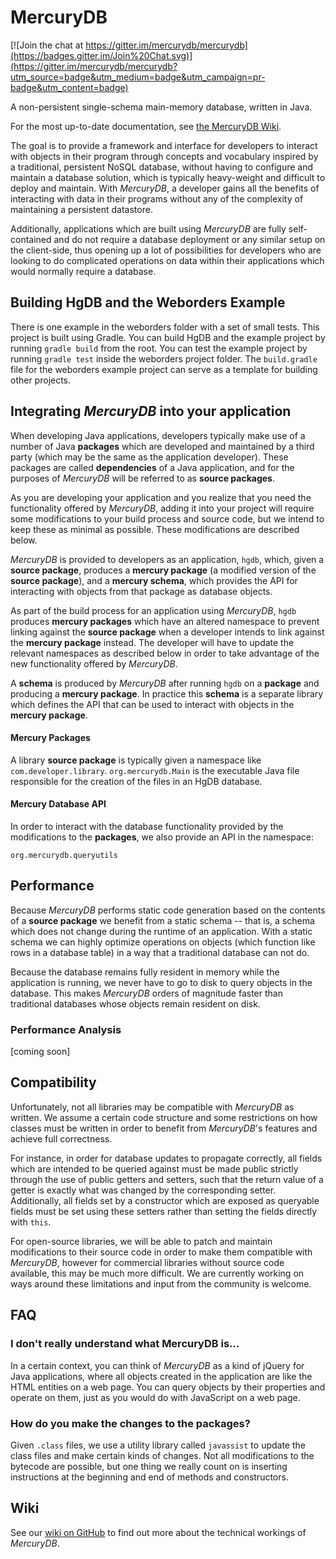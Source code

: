 # MercuryDB

[![Join the chat at https://gitter.im/mercurydb/mercurydb](https://badges.gitter.im/Join%20Chat.svg)](https://gitter.im/mercurydb/mercurydb?utm_source=badge&utm_medium=badge&utm_campaign=pr-badge&utm_content=badge)

A non-persistent single-schema main-memory database, written in Java.

For the most up-to-date documentation, see [the MercuryDB Wiki](https://github.com/mercurydb/mercurydb/wiki/).

The goal is to provide a framework and interface for developers to interact with objects in their program through concepts and vocabulary inspired by a traditional, persistent NoSQL database, without having to configure and maintain a database solution, which is typically heavy-weight and difficult to deploy and maintain. With _MercuryDB_, a developer gains all the benefits of interacting with data in their programs without any of the complexity of maintaining a persistent datastore. 

Additionally, applications which are built using _MercuryDB_ are fully self-contained and do not require a database deployment or any similar setup on the client-side, thus opening up a lot of possibilities for developers who are looking to do complicated operations on data within their applications which would normally require a database.

## Building HgDB and the Weborders Example ##

There is one example in the weborders folder with a set of small tests. This project is built using Gradle. You can build HgDB and the example project by running `gradle build` from the root. You can test the example project by running `gradle test` inside the weborders project folder. The `build.gradle` file for the weborders example project can serve as a template for building other projects.

## Integrating _MercuryDB_ into your application

When developing Java applications, developers typically make use of a number of Java __packages__ which are developed and maintained by a third party (which may be the same as the application developer). These packages are called __dependencies__ of a Java application, and for the purposes of _MercuryDB_ will be referred to as __source packages__.

As you are developing your application and you realize that you need the functionality offered by _MercuryDB_, adding it into your project will require some modifications to your build process and source code, but we intend to keep these as minimal as possible. These modifications are described below.

_MercuryDB_ is provided to developers as an application, `hgdb`, which, given a __source package__, produces a __mercury package__ (a modified version of the __source package__), and a __mercury schema__, which provides the API for interacting with objects from that package as database objects.

As part of the build process for an application using _MercuryDB_, `hgdb` produces __mercury packages__ which have an altered namespace to prevent linking against the __source package__ when a developer intends to link against the __mercury package__ instead. The developer will have to update the relevant namespaces as described below in order to take advantage of the new functionality offered by _MercuryDB_.

A __schema__ is produced by _MercuryDB_ after running `hgdb` on a __package__ and producing a __mercury package__. In practice this __schema__ is a separate library which defines the API that can be used to interact with objects in the __mercury package__.

#### Mercury Packages

A library __source package__ is typically given a namespace like `com.developer.library`. `org.mercurydb.Main` is the executable Java file responsible for the creation of the files in an HgDB database. 

#### Mercury Database API

In order to interact with the database functionality provided by the modifications to the __packages__, we also provide an API in the namespace:

`org.mercurydb.queryutils`

## Performance

Because _MercuryDB_ performs static code generation based on the contents of a __source package__ we benefit from a static schema -- that is, a schema which does not change during the runtime of an application. With a static schema we can highly optimize operations on objects (which function like rows in a database table) in a way that a traditional database can not do.

Because the database remains fully resident in memory while the application is running, we never have to go to disk to query objects in the database. This makes _MercuryDB_ orders of magnitude faster than traditional databases whose objects remain resident on disk.

### Performance Analysis

[coming soon]

## Compatibility

Unfortunately, not all libraries may be compatible with _MercuryDB_ as written. We assume a certain code structure and some restrictions on how classes must be written in order to benefit from _MercuryDB_'s features and achieve full correctness.

For instance, in order for database updates to propagate correctly, all fields which are intended to be queried against must be made public strictly through the use of public getters and setters, such that the return value of a getter is exactly what was changed by the corresponding setter. Additionally, all fields set by a constructor which are exposed as queryable fields must be set using these setters rather than setting the fields directly with `this`.

For open-source libraries, we will be able to patch and maintain modifications to their source code in order to make them compatible with _MercuryDB_, however for commercial libraries without source code available, this may be much more difficult. We are currently working on ways around these limitations and input from the community is welcome.

## FAQ

### I don't really understand what MercuryDB is...

In a certain context, you can think of _MercuryDB_ as a kind of jQuery for Java applications, where all objects created in the application are like the HTML entities on a web page. You can query objects by their properties and operate on them, just as you would do with JavaScript on a web page.

### How do you make the changes to the packages?

Given `.class` files, we use a utility library called `javassist` to update the class files and make certain kinds of changes. Not all modifications to the bytecode are possible, but one thing we really count on is inserting instructions at the beginning and end of methods and constructors.

## Wiki

See our [wiki on GitHub](https://github.com/mercurydb/mercurydb/wiki) to find out more about the technical workings of _MercuryDB_.
